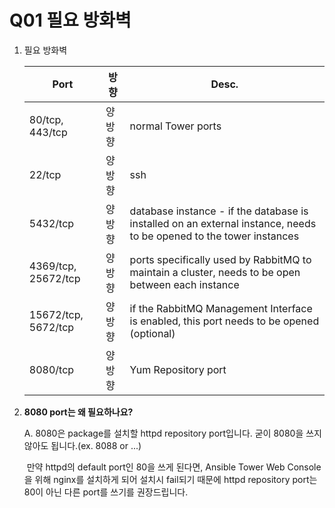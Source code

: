 # Q01 필요 방화벽

1. 필요 방화벽

   | Port                | 방향   | Desc.                                                        |
   | ------------------- | ------ | ------------------------------------------------------------ |
   | 80/tcp, 443/tcp     | 양방향 | normal Tower ports                                           |
   | 22/tcp              | 양방향 | ssh                                                          |
   | 5432/tcp            | 양방향 | database instance - if the database is installed on an external instance, needs to be opened to the tower instances |
   | 4369/tcp, 25672/tcp | 양방향 | ports specifically used by RabbitMQ to maintain a cluster, needs to be open between each instance |
   | 15672/tcp, 5672/tcp | 양방향 | if the RabbitMQ Management Interface is enabled, this port needs to be opened (optional) |
   | 8080/tcp            | 양방향 | Yum Repository port                                          |



2. **8080 port는 왜 필요하나요?**

   A. 8080은 package를 설치할 httpd repository port입니다. 굳이 8080을 쓰지 않아도 됩니다.(ex. 8088 or ...)

   ​    만약 httpd의 default port인 80을 쓰게 된다면, Ansible Tower Web Console을 위해 nginx를 설치하게 되어 설치시 fail되기 때문에 httpd repository port는 80이 아닌 다른 port를 쓰기를 권장드립니다.


